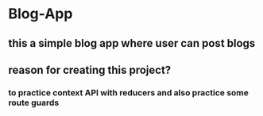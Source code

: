 # Blog-App

## this a simple blog app where user can post blogs

## reason for creating this project?
### to practice context API with reducers and also practice some route guards
